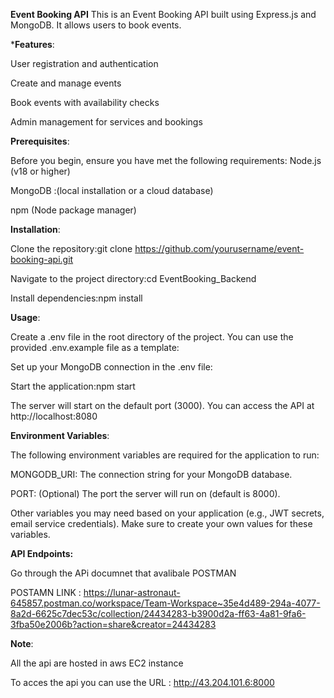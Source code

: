 **Event Booking API**
This is an Event Booking API built using Express.js and MongoDB. It allows users to book events.

***Features**:

User registration and authentication

Create and manage events

Book events with availability checks

Admin management for services and bookings

**Prerequisites**:

Before you begin, ensure you have met the following requirements:
Node.js (v18 or higher)

MongoDB :(local installation or a cloud database)

npm (Node package manager)

**Installation**: 

Clone the repository:git clone https://github.com/yourusername/event-booking-api.git

Navigate to the project directory:cd EventBooking_Backend

Install dependencies:npm install

**Usage**:

Create a .env file in the root directory of the project. You can use the provided .env.example file as a template:

Set up your MongoDB connection in the .env file:

Start the application:npm start

The server will start on the default port (3000). You can access the API at http://localhost:8080

**Environment Variables**:

The following environment variables are required for the application to run:

MONGODB_URI: The connection string for your MongoDB database.

PORT: (Optional) The port the server will run on (default is 8000).

Other variables you may need based on your application (e.g., JWT secrets, email service credentials).
Make sure to create your own values for these variables.

**API Endpoints:**

Go through the APi documnet that avalibale  POSTMAN 

POSTAMN LINK : https://lunar-astronaut-645857.postman.co/workspace/Team-Workspace~35e4d489-294a-4077-8a2d-6625c7dec53c/collection/24434283-b3900d2a-ff63-4a81-9fa6-3fba50e2006b?action=share&creator=24434283

**Note**: 

All the api are hosted in aws EC2 instance 

To acces the api you can use the URL : http://43.204.101.6:8000


